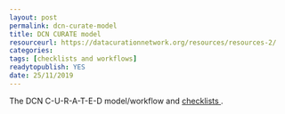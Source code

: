 ```yaml
---
layout: post 
permalink: dcn-curate-model
title: DCN CURATE model
resourceurl: https://datacurationnetwork.org/resources/resources-2/
categories: 
tags: [checklists and workflows]
readytopublish: YES
date: 25/11/2019
---
```

The DCN C-U-R-A-T-E-D model/workflow and [checklists ](https://docs.google.com/document/d/1RWt2obXOOeJRRFmVo9VAkl4h41cL33Zm5YYny3hbPZ8/edit).